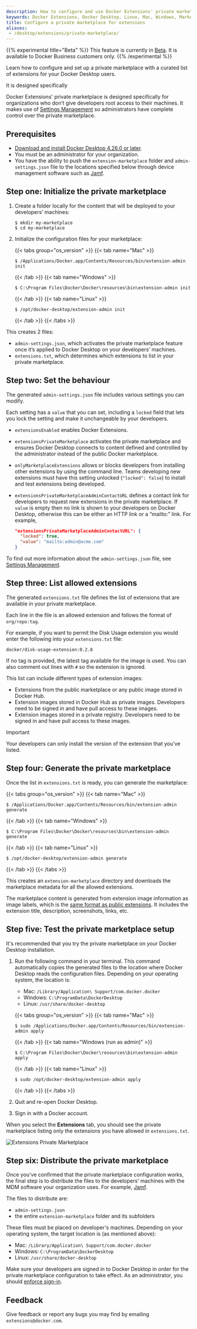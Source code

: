 ```yaml
---
description: How to configure and use Docker Extensions' private marketplace
keywords: Docker Extensions, Docker Desktop, Linux, Mac, Windows, Marketplace, private, security
title: Configure a private marketplace for extensions
aliases: 
 - /desktop/extensions/private-marketplace/
---
```


{{% experimental title="Beta" %}}
This feature is currently in [Beta](../../release-lifecycle.md#beta). It is available to Docker Business customers only.
{{% /experimental %}}

Learn how to configure and set up a private marketplace with a curated list of extensions for your Docker Desktop users.

It is designed specifically 

Docker Extensions' private marketplace is designed specifically for organizations who don’t give developers root access to their machines. It makes use of [Settings Management](/security/for-admins/hardened-desktop/settings-management/_index.md) so administrators have complete control over the private marketplace.

## Prerequisites

- [Download and install Docker Desktop 4.26.0 or later](https://docs.docker.com/desktop/release-notes/).
- You must be an administrator for your organization.
- You have the ability to push the `extension-marketplace` folder and `admin-settings.json` file to the locations specified below through device management software such as [Jamf](https://www.jamf.com/).

## Step one: Initialize the private marketplace

1. Create a folder locally for the content that will be deployed to your developers’ machines:

   ```console
   $ mkdir my-marketplace
   $ cd my-marketplace
   ```

2. Initialize the configuration files for your marketplace:

   {{< tabs group="os_version" >}}
   {{< tab name="Mac" >}}

   ```console
   $ /Applications/Docker.app/Contents/Resources/bin/extension-admin init
   ```

   {{< /tab >}}
   {{< tab name="Windows" >}}

   ```console
   $ C:\Program Files\Docker\Docker\resources\bin\extension-admin init
   ```

   {{< /tab >}}
   {{< tab name="Linux" >}}

   ```console
   $ /opt/docker-desktop/extension-admin init
   ```

   {{< /tab >}}
   {{< /tabs >}}

This creates 2 files:

- `admin-settings.json`, which activates the private marketplace feature once it’s applied to Docker Desktop on your developers’ machines.
- `extensions.txt`, which determines which extensions to list in your private marketplace.

## Step two: Set the behaviour

The generated `admin-settings.json` file includes various settings you can modify.

Each setting has a `value` that you can set, including a `locked` field that lets you lock the setting and make it unchangeable by your developers.

- `extensionsEnabled` enables Docker Extensions.
- `extensionsPrivateMarketplace` activates the private marketplace and ensures Docker Desktop connects to content defined and controlled by the administrator instead of the public Docker marketplace.
- `onlyMarketplaceExtensions` allows or blocks developers from installing other extensions by using the command line. Teams developing new extensions must have this setting unlocked (`"locked": false`) to install and test extensions being developed.
- `extensionsPrivateMarketplaceAdminContactURL` defines a contact link for developers to request new extensions in the private marketplace. If `value` is empty then no link is shown to your developers on Docker Desktop, otherwise this can be either an HTTP link or a “mailto:” link. For example,

  ```json
  "extensionsPrivateMarketplaceAdminContactURL": {
    "locked": true,
    "value": "mailto:admin@acme.com"
  }
  ```

To find out more information about the `admin-settings.json` file, see [Settings Management](/security/for-admins/hardened-desktop/settings-management/_index.md).

## Step three: List allowed extensions 

The generated `extensions.txt` file defines the list of extensions that are available in your private marketplace.

Each line in the file is an allowed extension and follows the format of `org/repo:tag`.

For example, if you want to permit the Disk Usage extension you would enter the following into your `extensions.txt` file:

```console
docker/disk-usage-extension:0.2.8
```

If no tag is provided, the latest tag available for the image is used. You can also comment out lines with `#` so the extension is ignored.

This list can include different types of extension images: 
 
- Extensions from the public marketplace or any public image stored in Docker Hub.
- Extension images stored in Docker Hub as private images. Developers need to be signed in and have pull access to these images.
- Extension images stored in a private registry. Developers need to be signed in and have pull access to these images.
 
> [!IMPORTANT]
> 
> Your developers can only install the version of the extension that you’ve listed.

## Step four: Generate the private marketplace

Once the list in `extensions.txt` is ready, you can generate the marketplace:

{{< tabs group="os_version" >}}
{{< tab name="Mac" >}}

```console
$ /Applications/Docker.app/Contents/Resources/bin/extension-admin generate
```

{{< /tab >}}
{{< tab name="Windows" >}}

```console
$ C:\Program Files\Docker\Docker\resources\bin\extension-admin generate
```

{{< /tab >}}
{{< tab name="Linux" >}}

```console
$ /opt/docker-desktop/extension-admin generate
```

{{< /tab >}}
{{< /tabs >}}

This creates an `extension-marketplace` directory and downloads the marketplace metadata for all the allowed extensions.

The marketplace content is generated from extension image information as image labels, which is the [same format as public extensions](extensions-sdk/extensions/labels.md). It includes the extension title, description, screenshots, links, etc. 

## Step five: Test the private marketplace setup

It's recommended that you try the private marketplace on your Docker Desktop installation.

1. Run the following command in your terminal. This command automatically copies the generated files to the location where Docker Desktop reads the configuration files. Depending on your operating system, the location is:

    - Mac: `/Library/Application\ Support/com.docker.docker`
    - Windows: `C:\ProgramData\DockerDesktop`
    - Linux: `/usr/share/docker-desktop`

   {{< tabs group="os_version" >}}
   {{< tab name="Mac" >}}

   ```console
   $ sudo /Applications/Docker.app/Contents/Resources/bin/extension-admin apply
   ```

   {{< /tab >}}
   {{< tab name="Windows (run as admin)" >}}

   ```console
   $ C:\Program Files\Docker\Docker\resources\bin\extension-admin apply
   ```

   {{< /tab >}}
   {{< tab name="Linux" >}}

   ```console
   $ sudo /opt/docker-desktop/extension-admin apply
   ```

   {{< /tab >}}
   {{< /tabs >}}

2. Quit and re-open Docker Desktop. 
3. Sign in with a Docker account.

When you select the **Extensions** tab, you should see the private marketplace listing only the extensions you have allowed in `extensions.txt`.

![Extensions Private Marketplace](/assets/images/extensions-private-marketplace.webp)

## Step six: Distribute the private marketplace

Once you’ve confirmed that the private marketplace configuration works, the final step is to distribute the files to the developers’ machines with the MDM software your organization uses. For example, [Jamf](https://www.jamf.com/).

The files to distribute are: 
* `admin-settings.json`
* the entire `extension-marketplace` folder and its subfolders

These files must be placed on developer's machines. Depending on your operating system, the target location is (as mentioned above):

- Mac: `/Library/Application\ Support/com.docker.docker`
- Windows: `C:\ProgramData\DockerDesktop`
- Linux: `/usr/share/docker-desktop`

Make sure your developers are signed in to Docker Desktop in order for the private marketplace configuration to take effect. As an administrator, you should [enforce sign-in](/security/for-admins/enforce-sign-in/_index.md).

## Feedback

Give feedback or report any bugs you may find by emailing `extensions@docker.com`.
